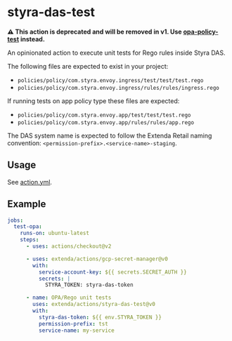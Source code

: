 # styra-das-test

**:warning: This action is deprecated and will be removed in v1. Use [opa-policy-test](../opa-policy-test#readme) instead.**

An opinionated action to execute unit tests for Rego rules inside Styra DAS.

The following files are expected to exist in your project:

- `policies/policy/com.styra.envoy.ingress/test/test/test.rego`
- `policies/policy/com.styra.envoy.ingress/rules/rules/ingress.rego`

If running tests on app policy type these files are expected:

- `policies/policy/com.styra.envoy.app/test/test/test.rego`
- `policies/policy/com.styra.envoy.app/rules/rules/app.rego`


The DAS system name is expected to follow the Extenda Retail naming convention:
`<permission-prefix>.<service-name>-staging`.

## Usage

See [action.yml](action.yml).

## Example

```yaml
jobs:
  test-opa:
    runs-on: ubuntu-latest
    steps:
      - uses: actions/checkout@v2

      - uses: extenda/actions/gcp-secret-manager@v0
        with:
          service-account-key: ${{ secrets.SECRET_AUTH }}
          secrets: |
            STYRA_TOKEN: styra-das-token

      - name: OPA/Rego unit tests
        uses: extenda/actions/styra-das-test@v0
        with:
          styra-das-token: ${{ env.STYRA_TOKEN }}
          permission-prefix: tst
          service-name: my-service
```
